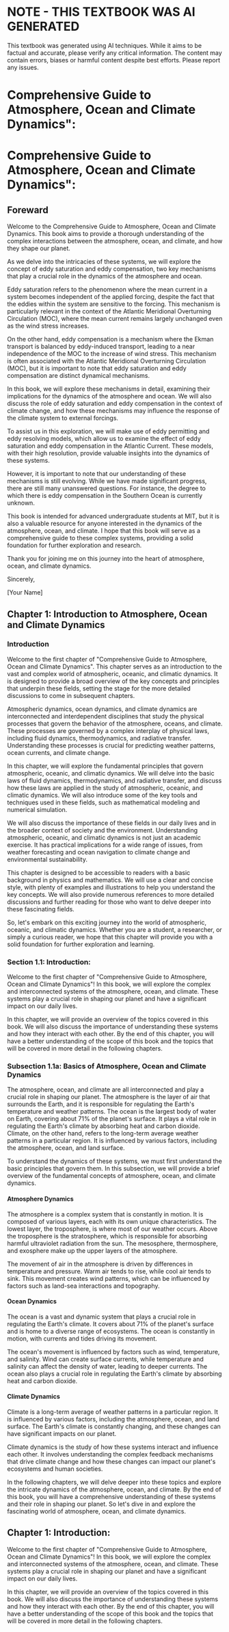 # NOTE - THIS TEXTBOOK WAS AI GENERATED

This textbook was generated using AI techniques. While it aims to be factual and accurate, please verify any critical information. The content may contain errors, biases or harmful content despite best efforts. Please report any issues.

# Comprehensive Guide to Atmosphere, Ocean and Climate Dynamics":


# Comprehensive Guide to Atmosphere, Ocean and Climate Dynamics":

## Foreward

Welcome to the Comprehensive Guide to Atmosphere, Ocean and Climate Dynamics. This book aims to provide a thorough understanding of the complex interactions between the atmosphere, ocean, and climate, and how they shape our planet.

As we delve into the intricacies of these systems, we will explore the concept of eddy saturation and eddy compensation, two key mechanisms that play a crucial role in the dynamics of the atmosphere and ocean.

Eddy saturation refers to the phenomenon where the mean current in a system becomes independent of the applied forcing, despite the fact that the eddies within the system are sensitive to the forcing. This mechanism is particularly relevant in the context of the Atlantic Meridional Overturning Circulation (MOC), where the mean current remains largely unchanged even as the wind stress increases.

On the other hand, eddy compensation is a mechanism where the Ekman transport is balanced by eddy-induced transport, leading to a near independence of the MOC to the increase of wind stress. This mechanism is often associated with the Atlantic Meridional Overturning Circulation (MOC), but it is important to note that eddy saturation and eddy compensation are distinct dynamical mechanisms.

In this book, we will explore these mechanisms in detail, examining their implications for the dynamics of the atmosphere and ocean. We will also discuss the role of eddy saturation and eddy compensation in the context of climate change, and how these mechanisms may influence the response of the climate system to external forcings.

To assist us in this exploration, we will make use of eddy permitting and eddy resolving models, which allow us to examine the effect of eddy saturation and eddy compensation in the Atlantic Current. These models, with their high resolution, provide valuable insights into the dynamics of these systems.

However, it is important to note that our understanding of these mechanisms is still evolving. While we have made significant progress, there are still many unanswered questions. For instance, the degree to which there is eddy compensation in the Southern Ocean is currently unknown.

This book is intended for advanced undergraduate students at MIT, but it is also a valuable resource for anyone interested in the dynamics of the atmosphere, ocean, and climate. I hope that this book will serve as a comprehensive guide to these complex systems, providing a solid foundation for further exploration and research.

Thank you for joining me on this journey into the heart of atmosphere, ocean, and climate dynamics.

Sincerely,

[Your Name]


## Chapter 1: Introduction to Atmosphere, Ocean and Climate Dynamics

### Introduction

Welcome to the first chapter of "Comprehensive Guide to Atmosphere, Ocean and Climate Dynamics". This chapter serves as an introduction to the vast and complex world of atmospheric, oceanic, and climatic dynamics. It is designed to provide a broad overview of the key concepts and principles that underpin these fields, setting the stage for the more detailed discussions to come in subsequent chapters.

Atmospheric dynamics, ocean dynamics, and climate dynamics are interconnected and interdependent disciplines that study the physical processes that govern the behavior of the atmosphere, oceans, and climate. These processes are governed by a complex interplay of physical laws, including fluid dynamics, thermodynamics, and radiative transfer. Understanding these processes is crucial for predicting weather patterns, ocean currents, and climate change.

In this chapter, we will explore the fundamental principles that govern atmospheric, oceanic, and climatic dynamics. We will delve into the basic laws of fluid dynamics, thermodynamics, and radiative transfer, and discuss how these laws are applied in the study of atmospheric, oceanic, and climatic dynamics. We will also introduce some of the key tools and techniques used in these fields, such as mathematical modeling and numerical simulation.

We will also discuss the importance of these fields in our daily lives and in the broader context of society and the environment. Understanding atmospheric, oceanic, and climatic dynamics is not just an academic exercise. It has practical implications for a wide range of issues, from weather forecasting and ocean navigation to climate change and environmental sustainability.

This chapter is designed to be accessible to readers with a basic background in physics and mathematics. We will use a clear and concise style, with plenty of examples and illustrations to help you understand the key concepts. We will also provide numerous references to more detailed discussions and further reading for those who want to delve deeper into these fascinating fields.

So, let's embark on this exciting journey into the world of atmospheric, oceanic, and climatic dynamics. Whether you are a student, a researcher, or simply a curious reader, we hope that this chapter will provide you with a solid foundation for further exploration and learning.




### Section 1.1:  Introduction:

Welcome to the first chapter of "Comprehensive Guide to Atmosphere, Ocean and Climate Dynamics"! In this book, we will explore the complex and interconnected systems of the atmosphere, ocean, and climate. These systems play a crucial role in shaping our planet and have a significant impact on our daily lives.

In this chapter, we will provide an overview of the topics covered in this book. We will also discuss the importance of understanding these systems and how they interact with each other. By the end of this chapter, you will have a better understanding of the scope of this book and the topics that will be covered in more detail in the following chapters.

### Subsection 1.1a: Basics of Atmosphere, Ocean and Climate Dynamics

The atmosphere, ocean, and climate are all interconnected and play a crucial role in shaping our planet. The atmosphere is the layer of air that surrounds the Earth, and it is responsible for regulating the Earth's temperature and weather patterns. The ocean is the largest body of water on Earth, covering about 71% of the planet's surface. It plays a vital role in regulating the Earth's climate by absorbing heat and carbon dioxide. Climate, on the other hand, refers to the long-term average weather patterns in a particular region. It is influenced by various factors, including the atmosphere, ocean, and land surface.

To understand the dynamics of these systems, we must first understand the basic principles that govern them. In this subsection, we will provide a brief overview of the fundamental concepts of atmosphere, ocean, and climate dynamics.

#### Atmosphere Dynamics

The atmosphere is a complex system that is constantly in motion. It is composed of various layers, each with its own unique characteristics. The lowest layer, the troposphere, is where most of our weather occurs. Above the troposphere is the stratosphere, which is responsible for absorbing harmful ultraviolet radiation from the sun. The mesosphere, thermosphere, and exosphere make up the upper layers of the atmosphere.

The movement of air in the atmosphere is driven by differences in temperature and pressure. Warm air tends to rise, while cool air tends to sink. This movement creates wind patterns, which can be influenced by factors such as land-sea interactions and topography.

#### Ocean Dynamics

The ocean is a vast and dynamic system that plays a crucial role in regulating the Earth's climate. It covers about 71% of the planet's surface and is home to a diverse range of ecosystems. The ocean is constantly in motion, with currents and tides driving its movement.

The ocean's movement is influenced by factors such as wind, temperature, and salinity. Wind can create surface currents, while temperature and salinity can affect the density of water, leading to deeper currents. The ocean also plays a crucial role in regulating the Earth's climate by absorbing heat and carbon dioxide.

#### Climate Dynamics

Climate is a long-term average of weather patterns in a particular region. It is influenced by various factors, including the atmosphere, ocean, and land surface. The Earth's climate is constantly changing, and these changes can have significant impacts on our planet.

Climate dynamics is the study of how these systems interact and influence each other. It involves understanding the complex feedback mechanisms that drive climate change and how these changes can impact our planet's ecosystems and human societies.

In the following chapters, we will delve deeper into these topics and explore the intricate dynamics of the atmosphere, ocean, and climate. By the end of this book, you will have a comprehensive understanding of these systems and their role in shaping our planet. So let's dive in and explore the fascinating world of atmosphere, ocean, and climate dynamics.


## Chapter 1: Introduction:

Welcome to the first chapter of "Comprehensive Guide to Atmosphere, Ocean and Climate Dynamics"! In this book, we will explore the complex and interconnected systems of the atmosphere, ocean, and climate. These systems play a crucial role in shaping our planet and have a significant impact on our daily lives.

In this chapter, we will provide an overview of the topics covered in this book. We will also discuss the importance of understanding these systems and how they interact with each other. By the end of this chapter, you will have a better understanding of the scope of this book and the topics that will be covered in more detail in the following chapters.




